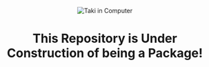 <p align="center"><img src="https://i.ibb.co.com/zP5Nhg5/Screen-Shot-2020-02-28-at-9-36-56-AM.jpg" alt="Taki in Computer"/></p>
<h1 align="center">This Repository is Under Construction of being a Package!</h1>
